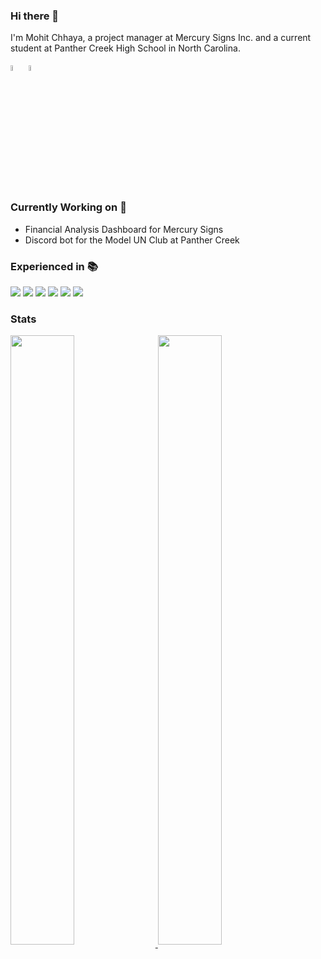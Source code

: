 ### Hi there 👋



I'm Mohit Chhaya, a project manager at Mercury Signs Inc. and a current student at Panther Creek High School in North Carolina. 


<a href="https://www.linkedin.com/in/mohit-chhaya-54582219b"><img src="https://simpleicons.org/icons/linkedin.svg" height="5%" width="5%"></a>
<a href="mailto:mohitchhaya24@gmail.com"><img src="https://simpleicons.org/icons/gmail.svg" height="5%" width="5%"></a>

### Currently Working on 🧠
- Financial Analysis Dashboard for Mercury Signs 
- Discord bot for the Model UN Club at Panther Creek

### Experienced in 📚
![](https://img.shields.io/badge/Code-Python-blue?style=flat-square&logo=python&logoColor=white)
![](https://img.shields.io/badge/Code-NodeJS-blue?style=flat-square&logo=node.js&logoColor=white) 
![](https://img.shields.io/badge/Code-HTML/CSS-blue?style=flat-square&logo=html5&logoColor=white)
![](https://img.shields.io/badge/Code-SAS-blue?style=flat-square&logoColor=white)
![](https://img.shields.io/badge/Library-Django-green?style=flat-square&logo=django&logoColor=white) 
![](https://img.shields.io/badge/Skills-REST%20API-red?style=flat-square&logoColor=white)



### Stats
<a href="https://github.com/mrchhaya">
  <img align="center" width="45%" height="50%" style="margin-right:1%" src="https://github-readme-stats.vercel.app/api?username=mrchhaya&show_icons=true&theme=radical&count_private=true&hide=stars,prs&include_all_commits=true" />
</a>
<a href="https://github.com/mrchhaya">
  <img align="center" width="45%" height="50%" src="https://github-readme-stats.vercel.app/api/top-langs?username=mrchhaya&hide=jupyter%20notebook&layout=compact" />
</a>
 
